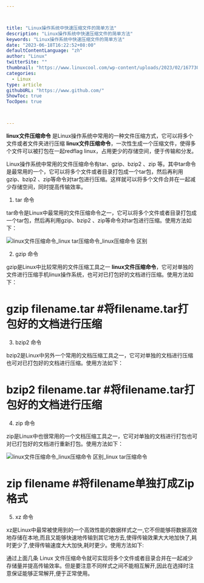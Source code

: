 ```yaml
---



title: "Linux操作系统中快速压缩文件的简单方法"
description: "Linux操作系统中快速压缩文件的简单方法"
keywords: "Linux操作系统中快速压缩文件的简单方法"
date: "2023-06-18T16:22:52+08:00"
defaultContentLanguage: "zh"
author: "Linux"
twitterSite: ""
thumbnail: "https://www.linuxcool.com/wp-content/uploads/2023/02/1677305826728_0.png"
categories:
  - Linux
type: article
githubURL: "https://www.github.com/"
ShowToc: true
TocOpen: true



---
```


**linux文件压缩命令** 是Linux操作系统中常用的一种文件压缩方式，它可以将多个文件或者文件夹进行压缩 **linux文件压缩命令**，一次性生成一个压缩文件，使得多个文件可以被打包在一起redflag linux，占用更少的存储空间，便于传输和分发。

Linux操作系统中常用的文件压缩命令有tar、gzip、bzip2 、zip 等。其中tar命令是最常用的一个，它可以将多个文件或者目录打包成一个tar包，然后再利用gzip、bzip2 、zip等命令对tar包进行压缩。这样就可以将多个文件合并在一起减少存储空间，同时提高传输效率。

1. tar 命令

tar命令是Linux中最常用的文件压缩命令之一，它可以将多个文件或者目录打包成一个tar包，然后再利用gzip、bzip2 、zip等命令对tar包进行压缩。使用方法如下：

![linux文件压缩命令_linux tar压缩命令_linux压缩命令 区别](https://www.linuxcool.com/wp-content/uploads/2023/02/1677305826728_0.png)

2. gzip 命令

gzip是Linux中比较常用的文件压缩工具之一 **linux文件压缩命令**，它可对单独的文件进行压缩手机linux操作系统，也可对已打包好的文档进行压缩。使用方法如下：

# gzip filename.tar #将filename.tar打包好的文档进行压缩

3. bzip2 命令

bzip2是Linux中另外一个常用的文档压缩工具之一，它可对单独的文档进行压缩也可对已打包好的文档进行压缩。使用方法如下：

# bzip2 filename.tar #将filename.tar打包好的文档进行压缩

4. zip 命令

zip是Linux中也很常用的一个文档压缩工具之一，它可对单独的文档进行打包也可对已打包好的文档进行重新打包。使用方法如下：

![linux文件压缩命令_linux压缩命令 区别_linux tar压缩命令](https://www.linuxcool.com/wp-content/uploads/2023/02/1677305826728_3.jpg)

# zip filename #将filename单独打成Zip格式

5. xz 命令

xz是Linux中最常被使用到的一个高效性能的数据样式之一,它不但能够将数据高效地存储在本地,而且又能够快速地传输到其它地方去,使得传输效果大大地加快了,耗时更少了,使得传输速度大大加快,耗时更少。使用方法如下:

通过上面几条 Linux 文件压缩命令就可实现将多个文件或者目录合并在一起减少存储量并提高传输效率。但是要注意不同样式之间不能相互解开,因此在选择时注意保证能够正常解开,便于正常使用。